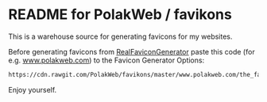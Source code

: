 README for PolakWeb / favikons
============================


This is a warehouse source for generating favicons for my websites.


Before generating favicons from [RealFaviconGenerator](http://realfavicongenerator.net/) paste this code (for e.g. www.polakweb.com) to the Favicon Generator Options:
```html
https://cdn.rawgit.com/PolakWeb/favikons/master/www.polakweb.com/the_favicon
```

Enjoy yourself.
